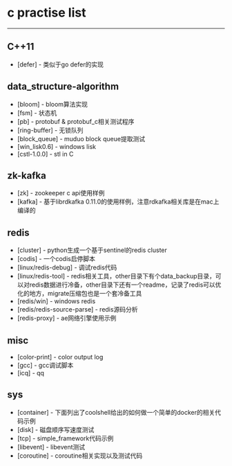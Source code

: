 # c practise list #

---

## C++11
* [defer] - 类似于go defer的实现

## data_structure-algorithm
* [bloom] - bloom算法实现
* [fsm] - 状态机
* [pb] - protobuf & protobuf_c相关测试程序
* [ring-buffer] - 无锁队列
* [block_queue] - muduo block queue提取测试
* [win_lisk0.6] - windows lisk
* [cstl-1.0.0] - stl in C

## zk-kafka
* [zk] - zookeeper c api使用样例
* [kafka] - 基于librdkafka 0.11.0的使用样例，注意rdkafka相关库是在mac上编译的

## redis
* [cluster] - python生成一个基于sentinel的redis cluster
* [codis] - 一个codis启停脚本
* [linux/redis-debug] - 调试redis代码
* [linux/redis-tool] - redis相关工具，other目录下有个data_backup目录，可以对redis数据进行冷备，other目录下还有一个readme，记录了redis可以优化的地方，migrate压缩包也是一个套冷备工具
* [redis/win] - windows redis
* [redis/redis-source-parse] - redis源码分析
* [redis-proxy] - ae网络引擎使用示例

## misc
* [color-print] - color output log
* [gcc] - gcc调试脚本
* [icq] - qq

## sys
* [container] - 下面列出了coolshell给出的如何做一个简单的docker的相关代码示例
* [disk] - 磁盘顺序写速度测试
* [tcp] - simple_framework代码示例
* [libevent] - libevent测试
* [coroutine] - coroutine相关实现以及测试代码